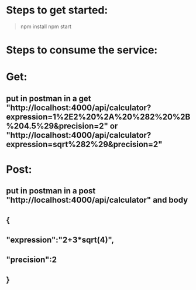 # Steps to get started:
> npm install
> npm start
# Steps to consume the service:
# Get:
## put in postman in a get "http://localhost:4000/api/calculator?expression=1%2E2%20%2A%20%282%20%2B%204.5%29&precision=2" or "http://localhost:4000/api/calculator?expression=sqrt%282%29&precision=2"
# Post:
## put in postman in a post "http://localhost:4000/api/calculator" and body 
## {
##    "expression":"2+3*sqrt(4)",
##    "precision":2
## }

